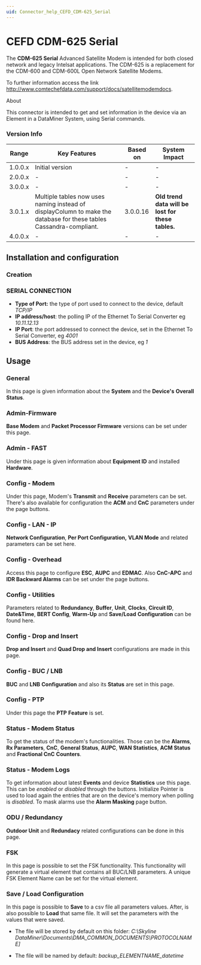```yaml
---
uid: Connector_help_CEFD_CDM-625_Serial
---
```


# CEFD CDM-625 Serial

The **CDM-625 Serial** Advanced Satellite Modem is intended for both closed network and legacy Intelsat applications. The CDM-625 is a replacement for the CDM-600 and CDM-600L Open Network Satellite Modems.

To further information access the link <http://www.comtechefdata.com/support/docs/satellitemodemdocs>.

About

This connector is intended to get and set information in the device via an Element in a DataMiner System, using Serial commands.

### Version Info

| **Range** | **Key Features**                                                                                                    | **Based on** | **System Impact**                                 |
|-----------|---------------------------------------------------------------------------------------------------------------------|--------------|---------------------------------------------------|
| 1.0.0.x   | Initial version                                                                                                     | -            | -                                                 |
| 2.0.0.x   | -                                                                                                                   | -            | -                                                 |
| 3.0.0.x   | -                                                                                                                   | -            | -                                                 |
| 3.0.1.x   | Multiple tables now uses naming instead of displayColumn to make the database for these tables Cassandra-compliant. | 3.0.0.16     | **Old trend data will be lost for these tables.** |
| 4.0.0.x   | -                                                                                                                   | -            | -                                                 |

## Installation and configuration

### Creation

### SERIAL CONNECTION

- **Type of Port:** the type of port used to connect to the device, default *TCP/IP*
- **IP address/host**: the polling IP of the Ethernet To Serial Converter eg *10.11.12.13*
- **IP Port**: the port addressed to connect the device, set in the Ethernet To Serial Converter, eg *4001*
- **BUS Address**: the BUS address set in the device, eg *1*

## Usage

### General

In this page is given information about the **System** and the **Device's** **Overall Status**.

### Admin-Firmware

**Base Modem** and **Packet Processor Firmware** versions can be set under this page.

### Admin - FAST

Under this page is given information about **Equipment ID** and installed **Hardware**.

### Config - Modem

Under this page, Modem's **Transmit** and **Receive** parameters can be set. There's also available for configuration the **ACM** and **CnC** parameters under the page buttons.

### Config - LAN - IP

**Network Configuration**, **Per Port Configuration,** **VLAN Mode** and related parameters can be set here.

### Config - Overhead

Access this page to configure **ESC**, **AUPC** and **EDMAC**. Also **CnC-APC** and **IDR Backward Alarms** can be set under the page buttons.

### Config - Utilities

Parameters related to **Redundancy**, **Buffer**, **Unit**, **Clocks**, **Circuit ID**, **Date&Time**, **BERT Config**, **Warm-Up** and **Save/Load** **Configuration** can be found here.

### Config - Drop and Insert

**Drop and Insert** and **Quad Drop and Insert** configurations are made in this page.

### Config - BUC / LNB

**BUC** and **LNB** **Configuration** and also its **Status** are set in this page.

### Config - PTP

Under this page the **PTP** **Feature** is set.

### Status - Modem Status

To get the status of the modem's functionalities. Those can be the **Alarms**, **Rx Parameters**, **CnC**, **General Status**, **AUPC**, **WAN Statistics**, **ACM Status** and **Fractional CnC** **Counters**.

### Status - Modem Logs

To get information about latest **Events** and device **Statistics** use this page. This can be *enabled* or *disabled* through the buttons. Initialize Pointer is used to load again the entries that are on the device's memory when polling is *disabled*. To mask alarms use the **Alarm Masking** page button.

### ODU / Redundancy

**Outdoor Unit** and **Redundacy** related configurations can be done in this page.

### FSK

In this page is possible to set the FSK functionality. This functionality will generate a virtual element that contains all BUC/LNB parameters. A unique FSK Element Name can be set for the virtual element.

### Save / Load Configuration

In this page is possible to **Save** to a csv file all parameters values. After, is also possible to **Load** that same file. It will set the parameters with the values that were saved.

- The file will be stored by default on this folder: *C:\Skyline DataMiner\Documents\DMA_COMMON_DOCUMENTS\\PROTOCOLNAME\]*

- The file will be named by default: *backup_ELEMENTNAME_datetime*
